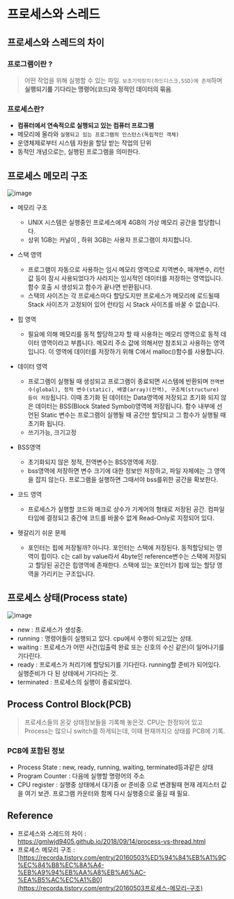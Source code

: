 # 프로세스와 스레드

## 프로세스와 스레드의 차이

### 프로그램이란 ?

> 어떤 작업을 위해 실행할 수 있는 파일. `보조기억장치(하드디스크,SSD)에 존재`하며 **실행되기를 기다리는 명령어(코드)와 정적인 데이터의 묶음**.

### 프로세스란?

* **컴퓨터에서 연속적으로 실행되고 있는 컴퓨터 프로그램**
* 메모리에 올라와 `실행되고 있는 프로그램의 인스턴스(독립적인 객체)`
* 운영체제로부터 시스템 자원을 할당 받는 작업의 단위
* 동적인 개념으로는, 실행된 프로그램을 의미한다.



## 프로세스 메모리 구조

![image](https://user-images.githubusercontent.com/36303777/67484228-95362800-f6a2-11e9-9712-b03ecad3e45b.png)

* 메모리 구조 
  * UNIX 시스템은 실행중인 프로세스에게 4GB의 가상 메모리 공간을 할당합니다.
  * 상위 1GB는 커널이 , 하위 3GB는 사용자 프로그램이 차지합니다.
* 스택 영역
  * 프로그램이 자동으로 사용하는 임시 메모리 영역으로 지역변수, 매개변수, 리턴 값 등이 잠시 사용되었다가 사라지는 임시적인 데이터를 저장하는 영역입니다. 함수 호출 시 생성되고 함수가 끝나면 반환됩니다. 
  * 스택의 사이즈는 각 프로세스마다 할당도지만 프로세스가 메모리에 로드될때 Stack 사이즈가 고정되어 있어 런타임 시 Stack 사이즈를 바꿀 수 없습니다. 
* 힙 영역
  * 필요에 의해 메모리를 동적 할당하고자 할 때 사용하는 메모리 영역으로 동적 데이터 영역이라고 부릅니다.  메모리 주소 값에 의해서만 참조되고 사용하는 영역입니다. 이 영역에 데이터를 저장하기 위해 C에서 malloc()함수를 사용합니다.
* 데이터 영역
  * 프로그램이 실행될 때 생성되고 프로그램이 종료되면 시스템에 반환되며 `전역변수(global), 정적 변수(static), 배열(array)(전역), 구조체(structure) 등이 저장`됩니다. 이때 초기화 된 데이터는 Data영역에 저장되고 초기화 되지 않은 데이터는 BSS(Block Stated Symbol)영역에 저장됩니다. 함수 내부에 선언된 Static 변수는 프로그램이 실행될 때 공간만 할당되고 그 함수가 실행될 때 초기화 됩니다.
  * 쓰기가능, 크기고정
* BSS영역
  * 초기화되지 않은 정적, 전역변수는 BSS영역에 저장.
  * bss영역에 저장하면 변수 크기에 대한 정보만 저장하고, 파일 자체에는 그 영역을 잡지 않는다. 프로그램을 실행하면 그때서야 bss를위한 공간을 확보한다.
* 코드 영역
  * 프로세스가 실행할 코드와 매크로 상수가 기계어의 형태로 저장된 공간. 컴파일 타임에 결정되고 중간에 코드를 바꿀수 없게 Read-Only로 지정되어 있다.

* 헷갈리기 쉬운 문제
  * 포인터는 힙에 저장될까? 아니다. 포인터는 스택에 저장된다. 동적할당되는 영역이 힙이다. c는 call by value라서 4byte인 reference변수는 스택에 저장되고 할당된 공간은 힙영역에 존재한다.  스택에 있는 포인터가 힙에 있는 할당 영역을 가리키는 구조입니다. 



## 프로세스 상태(Process state)

![image](https://user-images.githubusercontent.com/36303777/67491885-88b8cc00-f6b0-11e9-85db-dc8abff85469.png)

* new : 프로세스가 생성중.
* running : 명령어들이 실행되고 있다. cpu에서 수행이 되고있는 상태. 
* waiting : 프로세스가 어떤 사건(입출력 완료 또는 신호의 수신 같은)이 일어나기를 기다린다.
* ready : 프로세스가 처리기에 할당되기를 기다린다. running할 준비가 되어있다. 실행준비가 다 된 상테에서 기다리는 것.
* terminated : 프로세스의 실행이 종료되었다.



## Process Control Block(PCB)

> 프로세스들의 온갖 상태정보들을 기록해 놓은것. CPU는 한정되어 있고 Process는 많으니 switch를 하게되는데, 이때 현재까지으 상태를 PCB에 기록.

### PCB에 포함된 정보

* Process State : new, ready, running, waiting, terminated등과같은 상태
* Program Counter : 다음에 실행할 명령어의 주소
* CPU register : 실행중 상태에서 대기중 or 준비중 으로 변경될때 현재 레지스터 값을 여기 보관. 프로그램 카운터와 함께 다시 실행중으로 옮길 때 필요.





## Reference

* 프로세스와 스레드의 차이 : https://gmlwjd9405.github.io/2018/09/14/process-vs-thread.html
* 프로세스 메모리 구조 :  [https://recorda.tistory.com/entry/20160503%ED%94%84%EB%A1%9C%EC%84%B8%EC%8A%A4-%EB%A9%94%EB%AA%A8%EB%A6%AC-%EA%B5%AC%EC%A1%B0](https://recorda.tistory.com/entry/20160503프로세스-메모리-구조) 

